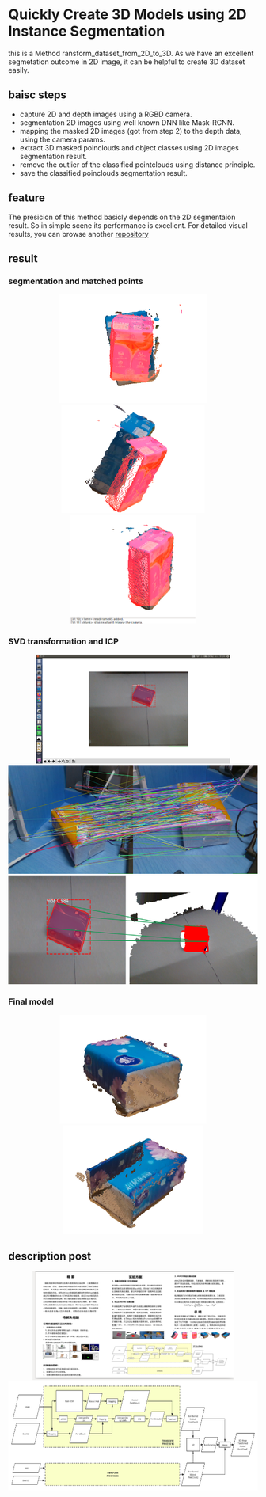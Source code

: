# Quickly Create 3D Models using 2D Instance Segmentation
this is a Method ransform_dataset_from_2D_to_3D. As we have an excellent segmetation outcome in 2D image, it can be helpful to create 3D dataset easily. 

## baisc steps
* capture 2D and depth images using a RGBD camera.
* segmentation 2D images using well known DNN like Mask-RCNN.
* mapping the masked 2D images (got from step 2) to the depth data, using the camera params.
* extract 3D masked poinclouds and object classes using 2D images segmentation result.
* remove the outlier of the classified pointclouds using distance principle.
* save the classified poinclouds segmentation result.

## feature 
The presicion of this method basicly depends on the 2D segmentaion result. So in simple scene its performance is excellent.
For detailed visual results, you can browse another [repository](https://github.com/wangzivector/object_detection-Qt-PCL-ROS-GUI)

## result

### segmentation and matched points

<div align="center"> <img src="./PNG/8.png" height="220" /><img src="./PNG/9.png" height="220" /><img src="./PNG/10.png" height="220" /></div>

### SVD transformation and ICP 

<div align="center"> <img src="./PNG/1.png" height="220" /><img src="./PNG/13.png" height="220" /><img src="./PNG/14.png" height="220" /></div>

### Final model

<div align="center"><img src="./PNG/2.png" height="220" /><img src="./PNG/3.png" height="220" /></div>

## description post

<div align="center"><img src="./PNG/17.png" height="220" /></div>
<div align="center"><img src="./PNG/11.png" height="220" /></div>


